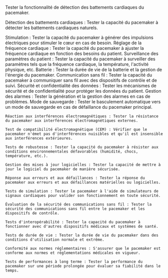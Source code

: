 Tester la fonctionnalité de détection des battements cardiaques du pacemaker.


Détection des battements cardiaques : Tester la capacité du pacemaker à détecter les battements cardiaques naturels.

Stimulation : Tester la capacité du pacemaker à générer des impulsions électriques pour stimuler le cœur en cas de besoin.
Réglage de la fréquence cardiaque : Tester la capacité du pacemaker à ajuster la fréquence cardiaque en fonction des besoins du patient.
Surveillance des paramètres du patient : Tester la capacité du pacemaker à surveiller des paramètres tels que la fréquence cardiaque, la température, l'activité physique, etc.
Batterie : Tester la durée de vie de la batterie et la gestion de l'énergie du pacemaker.
Communication sans fil : Tester la capacité du pacemaker à communiquer sans fil avec des dispositifs de contrôle et de suivi.
Sécurité et confidentialité des données : Tester les mécanismes de sécurité et de confidentialité pour protéger les données du patient.
Gestion des alarmes : Tester la génération et la gestion des alarmes en cas de problèmes.
Mode de sauvegarde : Tester le basculement automatique vers un mode de sauvegarde en cas de défaillance du pacemaker principal.

    Réaction aux interférences électromagnétiques : Tester la résistance du pacemaker aux interférences électromagnétiques externes.

    Test de compatibilité électromagnétique (CEM) : Vérifier que le pacemaker n'émet pas d'interférences nuisibles et qu'il est insensible aux interférences extérieures.

    Tests de robustesse : Tester la capacité du pacemaker à résister aux conditions environnementales défavorables (humidité, chocs, température, etc.).

    Gestion des mises à jour logicielles : Tester la capacité de mettre à jour le logiciel du pacemaker de manière sécurisée.

    Réponse aux erreurs et aux défaillances : Tester la réponse du pacemaker aux erreurs et aux défaillances matérielles ou logicielles.

    Tests de simulation : Tester le pacemaker à l'aide de simulateurs de signaux cardiaques pour valider son fonctionnement en toute sécurité.

    Évaluation de la sécurité des communications sans fil : Tester la sécurité des communications sans fil entre le pacemaker et les dispositifs de contrôle.

    Tests d'interopérabilité : Tester la capacité du pacemaker à fonctionner avec d'autres dispositifs médicaux et systèmes de santé.

    Tests de durée de vie : Tester la durée de vie du pacemaker dans des conditions d'utilisation normale et extrême.

    Conformité aux normes réglementaires : S'assurer que le pacemaker est conforme aux normes et réglementations médicales en vigueur.

    Tests de performances à long terme : Tester la performance du pacemaker sur une période prolongée pour évaluer sa fiabilité dans le temps.
